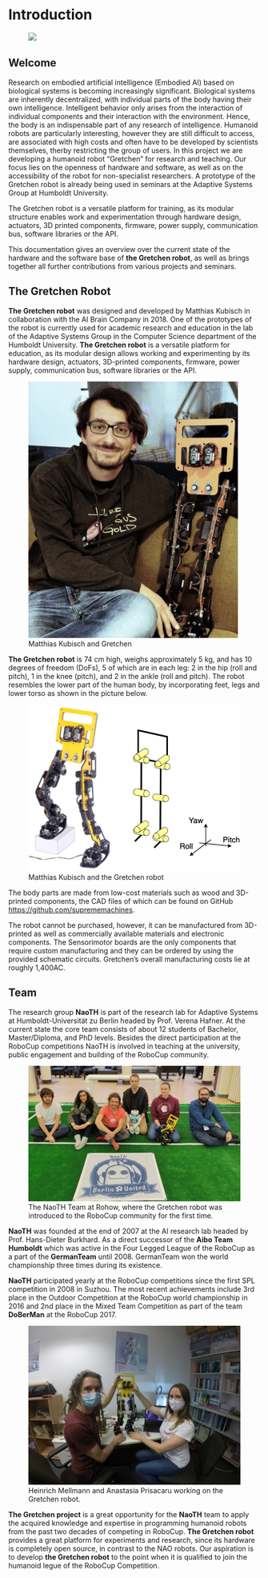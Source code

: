 # Introduction


<figure>
  <img src="../img_gretchen/belt.png"/>
</figure>


## Welcome 

Research on embodied artificial intelligence (Embodied AI) based on biological systems is becoming increasingly significant. Biological systems are inherently decentralized, with individual parts of the body having their own intelligence. Intelligent behavior only arises from the interaction of individual components and their interaction with the environment. Hence, the body is an indispensable part of any research of intelligence. Humanoid robots are particularly interesting, however they are still difficult to access, are associated with high costs and often have to be developed by scientists themselves, therby restricting the group of users. In this project we are developing a humanoid robot “Gretchen” for research and teaching. Our focus lies on the openness of hardware and software, as well as on the accessibility of the robot for non-specialist researchers. A prototype of the Gretchen robot is already being used in seminars at the Adaptive Systems Group at Humboldt University.

The Gretchen robot is a versatile platform for training, as its modular structure enables work and experimentation through hardware design, actuators, 3D printed components, firmware, power supply, communication bus, software libraries or the API.

This documentation gives an overview over the current state of the hardware and the software base of **the Gretchen robot**, as well as brings together all further contributions from various projects and seminars.

## The Gretchen Robot

**The Gretchen robot** was designed and developed by Matthias Kubisch in collaboration with the AI Brain Company in 2018. One of the prototypes of the robot is currently used for academic research and education in the lab of the Adaptive Systems Group in the Computer Science department of the Humboldt University. **The Gretchen robot** is a versatile platform for education, as its modular design allows working and experimenting by its hardware design, actuators, 3D-printed components, firmware, power supply, communication bus, software libraries or the API.

<figure>
  <img src="../img_gretchen/matthias.png"/>
  <figcaption>
  	Matthias Kubisch and Gretchen
</figcaption>
</figure>

**The Gretchen robot** is 74 cm high, weighs approximately 5 kg, and has 10 degrees of freedom
(DoFs), 5 of which are in each leg: 2 in the hip (roll and pitch), 1 in the knee (pitch), and 2 in the ankle (roll and pitch). The robot resembles the lower part of the human body, by incorporating feet, legs and lower torso as shown in the picture below.

<figure>
  <img src="../img_gretchen/gretche_kinematics.png"/>
  <figcaption>
  	Matthias Kubisch and the Gretchen robot
</figcaption>
</figure>

The body parts are made from low-cost materials such as wood and 3D-printed components, the CAD files of which can be found on GitHub <https://github.com/suprememachines>.

The robot cannot be purchased, however, it can be manufactured from 3D-printed as
well as commercially available materials and electronic components. The Sensorimotor
boards are the only components that require custom manufacturing and they can be
ordered by using the provided schematic circuits. Gretchen’s overall manufacturing
costs lie at roughly 1,400AC.

## Team

The research group **NaoTH** is part of the research lab for Adaptive
Systems at Humboldt-Universität zu Berlin headed by Prof. Verena Hafner.
At the current state the core team consists of about 12 students of
Bachelor, Master/Diploma, and PhD levels. Besides the direct
participation at the RoboCup competitions NaoTH is involved in teaching
at the university, public engagement and building of the RoboCup
community.

<figure>
  <img src="../img_gretchen/rohow.jpeg"/>
  <figcaption>
  	The NaoTH Team at Rohow, where the Gretchen robot was introduced to the RoboCup community for the first time.
</figcaption>
</figure>

**NaoTH** was founded at the end of 2007 at the AI research lab headed by
Prof. Hans-Dieter Burkhard. As a direct successor of the **Aibo Team
Humboldt** which was active in the Four Legged League of the RoboCup as a
part of the **GermanTeam** until 2008. GermanTeam won the world
championship three times during its existence.

**NaoTH** participated yearly at the RoboCup competitions since the first
SPL competition in 2008 in Suzhou. The most recent achievements include
3rd place in the Outdoor Competition at the RoboCup world championship
in 2016 and 2nd place in the Mixed Team Competition as part of the team
**DoBerMan** at the RoboCup 2017.

<figure>
  <img src="../img_gretchen/gretchen_work_1024.jpg"/>
  <figcaption>
  	Heinrich Mellmann and Anastasia Prisacaru working on the Gretchen robot.
</figcaption>
</figure>

**The Gretchen project** is a great opportunity for the **NaoTH** team to apply the acquired knowledge and expertise in programming humanoid robots from the past two decades of competing in RoboCup. **The Gretchen robot** provides a great platform for experiments and research, since its hardware is completely open source, in contrast to the NAO robots. Our aspiration is to develop **the Gretchen robot** to the point when it is qualified to join the humanoid legue of the RoboCup Competition. 